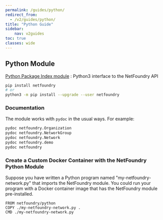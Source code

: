```yaml
---
permalink: /guides/python/
redirect_from:
  - /v2/guides/python/
title: "Python Guide"
sidebar:
    nav: v2guides
toc: true
classes: wide
---
```


## Python Module

[Python Package Index module](https://pypi.org/project/netfoundry/)
: Python3 interface to the NetFoundry API

```bash
pip install netfoundry
# or
python3 -m pip install --upgrade --user netfoundry
```



### Documentation

The module works with `pydoc` in the usual ways. For example:

```bash
pydoc netfoundry.Organization
pydoc netfoundry.NetworkGroup
pydoc netfoundry.Network
pydoc netfoundry.demo
pydoc netfoundry
```

### Create a Custom Docker Container with the NetFoundry Python Module

Suppose you have written a Python program named "my-netfoundry-network.py" that imports the NetFoundry module. You could run your program with a Docker container image that has the NetFoundry module pre-installed.

```docker
FROM netfoundry/python
COPY ./my-netfoundry-network.py .
CMD ./my-netfoundry-network.py
```
